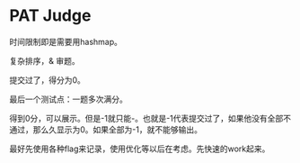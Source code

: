 # PAT Judge

时间限制即是需要用hashmap。

复杂排序，& 审题。

提交过了，得分为0。

最后一个测试点：一题多次满分。

得到0分，可以展示。但是-1就只能-。也就是-1代表提交过了，如果他没有全部不通过，那么久显示为0。如果全部为-1，就不能够输出。

最好先使用各种flag来记录，使用优化等以后在考虑。先快速的work起来。